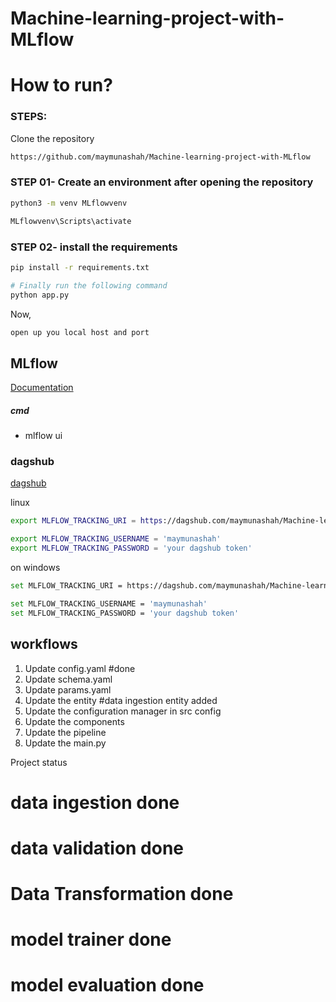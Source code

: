 # Machine-learning-project-with-MLflow


# How to run?
### STEPS:

Clone the repository

```bash
https://github.com/maymunashah/Machine-learning-project-with-MLflow
```
### STEP 01- Create an environment after opening the repository

```bash
python3 -m venv MLflowvenv
```

```bash
MLflowvenv\Scripts\activate
```


### STEP 02- install the requirements
```bash
pip install -r requirements.txt
```


```bash
# Finally run the following command
python app.py
```

Now,
```bash
open up you local host and port
```


## MLflow

[Documentation](https://mlflow.org/docs/latest/index.html)


##### cmd
- mlflow ui

### dagshub
[dagshub](https://dagshub.com/)


linux
```bash
export MLFLOW_TRACKING_URI = https://dagshub.com/maymunashah/Machine-learning-project-with-MLflow.mlflow

export MLFLOW_TRACKING_USERNAME = 'maymunashah'
export MLFLOW_TRACKING_PASSWORD = 'your dagshub token'

```
on windows

```bash
set MLFLOW_TRACKING_URI = https://dagshub.com/maymunashah/Machine-learning-project-with-MLflow.mlflow

set MLFLOW_TRACKING_USERNAME = 'maymunashah'
set MLFLOW_TRACKING_PASSWORD = 'your dagshub token'
```


## workflows


1. Update config.yaml #done
2. Update schema.yaml 
3. Update params.yaml
4. Update the entity #data ingestion entity added
5. Update the configuration manager in src config
6. Update the components
7. Update the pipeline
8. Update the main.py 


Project status

# data ingestion done
# data validation done
# Data Transformation done
# model trainer done
# model evaluation done






